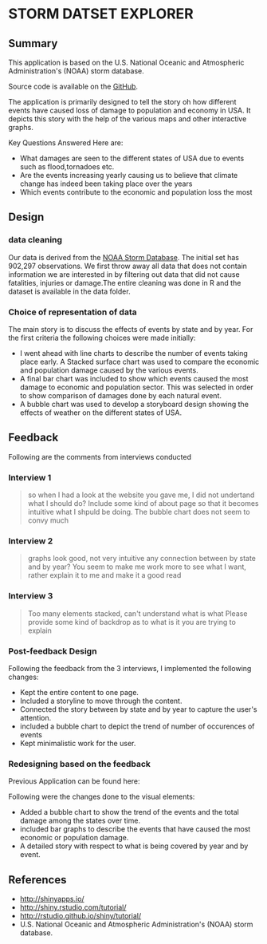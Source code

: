 # STORM DATSET EXPLORER


## Summary

This application is based on the U.S. National Oceanic and Atmospheric Administration's (NOAA) storm database.

Source code is available on the [GitHub](https://github.com/rahulravindran0108/data-visualisation-udacity).

The application is primarily designed to tell the story oh how different events have caused loss of damage to population and economy in USA. It depicts this story with the help of the various maps and other interactive graphs.

Key Questions Answered Here are:

- What damages are seen to the different states of USA due to events such as flood,tornadoes etc.
- Are the events increasing yearly causing us to believe that climate change has indeed been taking place over the years
- Which events contribute to the economic and population loss the most

## Design

### data cleaning

Our data is derived from the [NOAA Storm Database](https://d396qusza40orc.cloudfront.net/repdata%2Fdata%2FStormData.csv.bz2). The initial set has 902,297 observations. We first throw away all data that does not contain information we are interested in by filtering out data that did not cause fatalities, injuries or damage.The entire cleaning was done in R and the dataset is available in the data folder.

### Choice of representation of data

The main story is to discuss the effects of events by state and by year.
For the first criteria the following choices were made initially:

- I went ahead with line charts to describe the number of events taking place early. A Stacked surface chart was used to compare the economic and population damage caused by the various events.
- A final bar chart was included to show which events caused the most damage to economic and population sector. This was selected in order to show comparison of damages done by each natural event.
- A bubble chart was used to develop a storyboard design showing the effects of weather on the different states of USA.
## Feedback

Following are the comments from interviews conducted

### Interview 1

> so when I had a look at the website you gave me, I did not undertand what I should do?
> Include some kind of about page so that it becomes intuitive what I shpuld be doing.
> The bubble chart does not seem to convy much

### Interview 2
> graphs look good, not very intuitive any connection between by state and by year?
> You seem to make me work more to see what I want, rather explain it to me and make it a good read

### Interview 3
> Too many elements stacked, can't understand what is what
> Please provide some kind of backdrop as to what is it you are trying to explain

### Post-feedback Design

Following the feedback from the 3 interviews, I implemented the following changes:

- Kept the entire content to one page.
- Included a storyline to move through the content.
- Connected the story between by state and by year to capture the user's attention.
- included a bubble chart to depict the trend of number of occurences of events
- Kept minimalistic work for the user.

### Redesigning based on the feedback
Previous Application can be found here:

Following were the changes done to the visual elements:

- Added a bubble chart to show the trend of the events and the total damage among the states over time.
- included bar graphs to describe the events that have caused the most economic or population damage.
- A detailed story with respect to what is being covered by year and by event.

## References

- http://shinyapps.io/
- http://shiny.rstudio.com/tutorial/
- http://rstudio.github.io/shiny/tutorial/
- U.S. National Oceanic and Atmospheric Administration's (NOAA) storm database.

